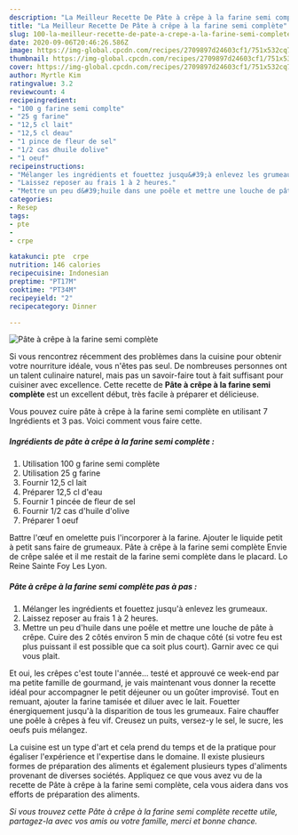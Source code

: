 ```yaml
---
description: "La Meilleur Recette De Pâte à crêpe à la farine semi complète"
title: "La Meilleur Recette De Pâte à crêpe à la farine semi complète"
slug: 100-la-meilleur-recette-de-pate-a-crepe-a-la-farine-semi-complete
date: 2020-09-06T20:46:26.586Z
image: https://img-global.cpcdn.com/recipes/2709897d24603cf1/751x532cq70/pate-a-crepe-a-la-farine-semi-complete-photo-principale-de-la-recette.jpg
thumbnail: https://img-global.cpcdn.com/recipes/2709897d24603cf1/751x532cq70/pate-a-crepe-a-la-farine-semi-complete-photo-principale-de-la-recette.jpg
cover: https://img-global.cpcdn.com/recipes/2709897d24603cf1/751x532cq70/pate-a-crepe-a-la-farine-semi-complete-photo-principale-de-la-recette.jpg
author: Myrtle Kim
ratingvalue: 3.2
reviewcount: 4
recipeingredient:
- "100 g farine semi complte"
- "25 g farine"
- "12,5 cl lait"
- "12,5 cl deau"
- "1 pince de fleur de sel"
- "1/2 cas dhuile dolive"
- "1 oeuf"
recipeinstructions:
- "Mélanger les ingrédients et fouettez jusqu&#39;à enlevez les grumeaux."
- "Laissez reposer au frais 1 à 2 heures."
- "Mettre un peu d&#39;huile dans une poêle et mettre une louche de pâte à crêpe. Cuire des 2 côtés environ 5 min de chaque côté (si votre feu est plus puissant il est possible que ca soit plus court). Garnir avec ce qui vous plait."
categories:
- Resep
tags:
- pte
- 
- crpe

katakunci: pte  crpe 
nutrition: 146 calories
recipecuisine: Indonesian
preptime: "PT17M"
cooktime: "PT34M"
recipeyield: "2"
recipecategory: Dinner

---
```



![Pâte à crêpe à la farine semi complète](https://img-global.cpcdn.com/recipes/2709897d24603cf1/751x532cq70/pate-a-crepe-a-la-farine-semi-complete-photo-principale-de-la-recette.jpg)

Si vous rencontrez récemment des problèmes dans la cuisine pour obtenir votre nourriture idéale, vous n'êtes pas seul. De nombreuses personnes ont un talent culinaire naturel, mais pas un savoir-faire tout à fait suffisant pour cuisiner avec excellence. Cette recette de <strong> Pâte à crêpe à la farine semi complète </strong> est un excellent début, très facile à préparer et délicieuse.

<!--inarticleads1-->

Vous pouvez cuire pâte à crêpe à la farine semi complète en utilisant 7 Ingrédients et 3 pas. Voici comment vous faire cette.

##### Ingrédients de pâte à crêpe à la farine semi complète :

1. Utilisation 100 g farine semi complète
1. Utilisation 25 g farine
1. Fournir 12,5 cl lait
1. Préparer 12,5 cl d&#39;eau
1. Fournir 1 pincée de fleur de sel
1. Fournir 1/2 cas d&#39;huile d&#39;olive
1. Préparer 1 oeuf


Battre l&#39;œuf en omelette puis l&#39;incorporer à la farine. Ajouter le liquide petit à petit sans faire de grumeaux. Pâte à crêpe à la farine semi complète Envie de crêpe salée et il me restait de la farine semi complète dans le placard. Lo Reine Sainte Foy Les Lyon. 

<!--inarticleads2-->

##### Pâte à crêpe à la farine semi complète pas à pas :

1. Mélanger les ingrédients et fouettez jusqu&#39;à enlevez les grumeaux.
1. Laissez reposer au frais 1 à 2 heures.
1. Mettre un peu d&#39;huile dans une poêle et mettre une louche de pâte à crêpe. Cuire des 2 côtés environ 5 min de chaque côté (si votre feu est plus puissant il est possible que ca soit plus court). Garnir avec ce qui vous plait.


Et oui, les crêpes c&#39;est toute l&#39;année… testé et approuvé ce week-end par ma petite famille de gourmand, je vais maintenant vous donner la recette idéal pour accompagner le petit déjeuner ou un goûter improvisé. Tout en remuant, ajouter la farine tamisée et diluer avec le lait. Fouetter énergiquement jusqu&#39;à la disparition de tous les grumeaux. Faire chauffer une poêle à crêpes à feu vif. Creusez un puits, versez-y le sel, le sucre, les oeufs puis mélangez. 

<!--inarticleads1-->

<p>
La cuisine est un type d'art et cela prend du temps et de la pratique pour égaliser l'expérience et l'expertise dans le domaine. Il existe plusieurs formes de préparation des aliments et également plusieurs types d'aliments provenant de diverses sociétés. Appliquez ce que vous avez vu de la recette de Pâte à crêpe à la farine semi complète, cela vous aidera dans vos efforts de préparation des aliments.
</p>

<p>
<i>Si vous trouvez cette Pâte à crêpe à la farine semi complète recette utile, partagez-la avec vos amis ou votre famille, merci et bonne chance.</i>
</p>
